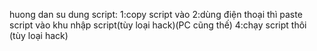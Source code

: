 huong dan su dung script:
1:copy script vào
2:dùng điện thoại thì paste script vào khu nhập script(tùy loại hack)(PC cũng thế)
4:chạy script thôi (tùy loại hack)
